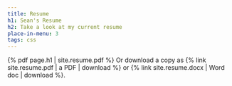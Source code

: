 ```yaml
---
title: Resume
h1: Sean's Resume
h2: Take a look at my current resume
place-in-menu: 3
tags: css
---
```

{% pdf page.h1 | site.resume.pdf %}
Or download a copy as {% link site.resume.pdf | a PDF | download %} or {% link site.resume.docx | Word doc | download %}.
